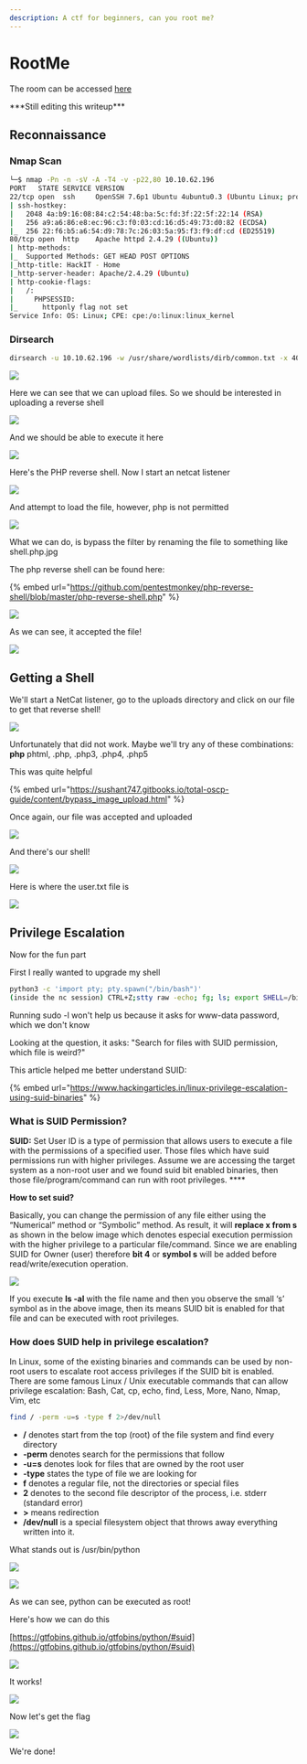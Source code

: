 ```yaml
---
description: A ctf for beginners, can you root me?
---
```


# RootMe

The room can be accessed [here](https://tryhackme.com/room/easyctf)

\*\*\*Still editing this writeup\*\*\*

## Reconnaissance

### Nmap Scan

```bash
└─$ nmap -Pn -n -sV -A -T4 -v -p22,80 10.10.62.196                      
PORT   STATE SERVICE VERSION
22/tcp open  ssh     OpenSSH 7.6p1 Ubuntu 4ubuntu0.3 (Ubuntu Linux; protocol 2.0)
| ssh-hostkey: 
|   2048 4a:b9:16:08:84:c2:54:48:ba:5c:fd:3f:22:5f:22:14 (RSA)
|   256 a9:a6:86:e8:ec:96:c3:f0:03:cd:16:d5:49:73:d0:82 (ECDSA)
|_  256 22:f6:b5:a6:54:d9:78:7c:26:03:5a:95:f3:f9:df:cd (ED25519)
80/tcp open  http    Apache httpd 2.4.29 ((Ubuntu))
| http-methods: 
|_  Supported Methods: GET HEAD POST OPTIONS
|_http-title: HackIT - Home
|_http-server-header: Apache/2.4.29 (Ubuntu)
| http-cookie-flags: 
|   /: 
|     PHPSESSID: 
|_      httponly flag not set
Service Info: OS: Linux; CPE: cpe:/o:linux:linux_kernel
```

### Dirsearch

```bash
dirsearch -u 10.10.62.196 -w /usr/share/wordlists/dirb/common.txt -x 404 -t 100 
```

![](<../../.gitbook/assets/image (15) (1) (1).png>)

Here we can see that we can upload files. So we should be interested in uploading a reverse shell

![](<../../.gitbook/assets/image (1).png>)

And we should be able to execute it here

![](<../../.gitbook/assets/image (53).png>)

Here's the PHP reverse shell. Now I start an netcat listener

![](<../../.gitbook/assets/image (64) (1) (1).png>)

And attempt to load the file, however, php is not permitted

![](<../../.gitbook/assets/image (17) (1).png>)

What we can do, is bypass the filter by renaming the file to something like shell.php.jpg

The php reverse shell can be found here:

{% embed url="https://github.com/pentestmonkey/php-reverse-shell/blob/master/php-reverse-shell.php" %}

![](<../../.gitbook/assets/image (51).png>)

As we can see, it accepted the file!

![](<../../.gitbook/assets/image (34) (1).png>)

## Getting a Shell

We'll start a NetCat listener, go to the uploads directory and click on our file to get that reverse shell!

![](<../../.gitbook/assets/image (62).png>)

Unfortunately that did not work. Maybe we'll try any of these combinations: **php** phtml, .php, .php3, .php4, .php5

This was quite helpful

{% embed url="https://sushant747.gitbooks.io/total-oscp-guide/content/bypass_image_upload.html" %}

Once again, our file was accepted and uploaded

![](<../../.gitbook/assets/image (54) (1) (1).png>)

And there's our shell!

![](<../../.gitbook/assets/image (55) (1) (1).png>)

Here is where the user.txt file is

![](<../../.gitbook/assets/image (29) (1) (1).png>)

## Privilege Escalation

Now for the fun part

First I really wanted to upgrade my shell

```bash
python3 -c 'import pty; pty.spawn("/bin/bash")'
(inside the nc session) CTRL+Z;stty raw -echo; fg; ls; export SHELL=/bin/bash; export TERM=screen; stty rows 38 columns 116; reset;
```

Running sudo -l won't help us because it asks for www-data password, which we don't know

Looking at the question, it asks: "Search for files with SUID permission, which file is weird?"

This article helped me better understand SUID:

{% embed url="https://www.hackingarticles.in/linux-privilege-escalation-using-suid-binaries" %}

### **What is SUID Permission?**

**SUID:** Set User ID is a type of permission that allows users to execute a file with the permissions of a specified user. Those files which have suid permissions run with higher privileges. Assume we are accessing the target system as a non-root user and we found suid bit enabled binaries, then those file/program/command can run with root privileges. \*\*\*\*

**How to set suid?**

Basically, you can change the permission of any file either using the “Numerical” method or “Symbolic” method. As result, it will **replace x from s** as shown in the below image which denotes especial execution permission with the higher privilege to a particular file/command. Since we are enabling SUID for Owner (user) therefore **bit 4** or **symbol s** will be added before read/write/execution operation.

![](<../../.gitbook/assets/image (38) (1) (1).png>)

If you execute **ls -al** with the file name and then you observe the small ‘s’ symbol as in the above image, then its means SUID bit is enabled for that file and can be executed with root privileges.

### **How does SUID help in privilege escalation?**

In Linux, some of the existing binaries and commands can be used by non-root users to escalate root access privileges if the SUID bit is enabled. There are some famous Linux / Unix executable commands that can allow privilege escalation: Bash, Cat, cp, echo, find, Less, More, Nano, Nmap, Vim, etc

```bash
find / -perm -u=s -type f 2>/dev/null
```

* **/** denotes start from the top (root) of the file system and find every directory
* **-perm** denotes search for the permissions that follow
* **-u=s** denotes look for files that are owned by the root user
* **-type** states the type of file we are looking for
* **f** denotes a regular file, not the directories or special files
* **2** denotes to the second file descriptor of the process, i.e. stderr (standard error)
* **>** means redirection
* **/dev/null** is a special filesystem object that throws away everything written into it.

What stands out is /usr/bin/python

![](<../../.gitbook/assets/image (70) (1).png>)

![](<../../.gitbook/assets/image (23).png>)

As we can see, python can be executed as root!

Here's how we can do this

[https://gtfobins.github.io/gtfobins/python/#suid](https://gtfobins.github.io/gtfobins/python/#suid)

![](<../../.gitbook/assets/image (46) (1).png>)

It works!

![](<../../.gitbook/assets/image (47).png>)

Now let's get the flag

![](<../../.gitbook/assets/image (36) (1).png>)

We're done!

